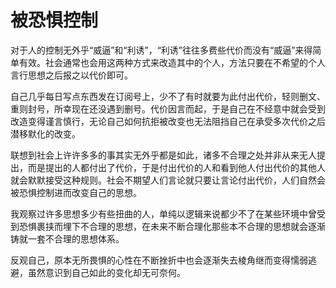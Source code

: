 # 被恐惧控制


对于人的控制无外乎“威逼”和“利诱”，“利诱”往往多费些代价而没有“威逼”来得简单有效。社会通常也会用这两种方式来改造其中的个人，方法只要在不希望的个人言行思想之后报之以代价即可。

自己几乎每日写点东西发在订阅号上，少不了有时就要为此付出代价，轻则删文、重则封号，所幸现在还没遇到删号。代价因言而起，于是自己在不经意中就会受到改造变得谨言慎行，无论自己如何抗拒被改变也无法阻挡自己在承受多次代价之后潜移默化的改变。

联想到社会上许许多多的事其实无外乎都是如此，诸多不合理之处并非从来无人提出，而是提出的人都付出了代价，于是付出代价的人和看到他人付出代价的其他人就会默默接受这种规则。社会不期望人们言论就只要让言论付出代价，人们自然会被恐惧控制进而改变自己的思想。

我观察过许多思想多少有些扭曲的人，单纯以逻辑来说都少不了在某些环境中曾受到恐惧裹挟而埋下不合理的思想，在未来不断合理化那些本不合理的思想就会逐渐铸就一套不合理的思想体系。

反观自己，原本无所畏惧的心性在不断挫折中也会逐渐失去棱角继而变得懦弱逃避，虽然意识到自己如此的变化却无可奈何。
